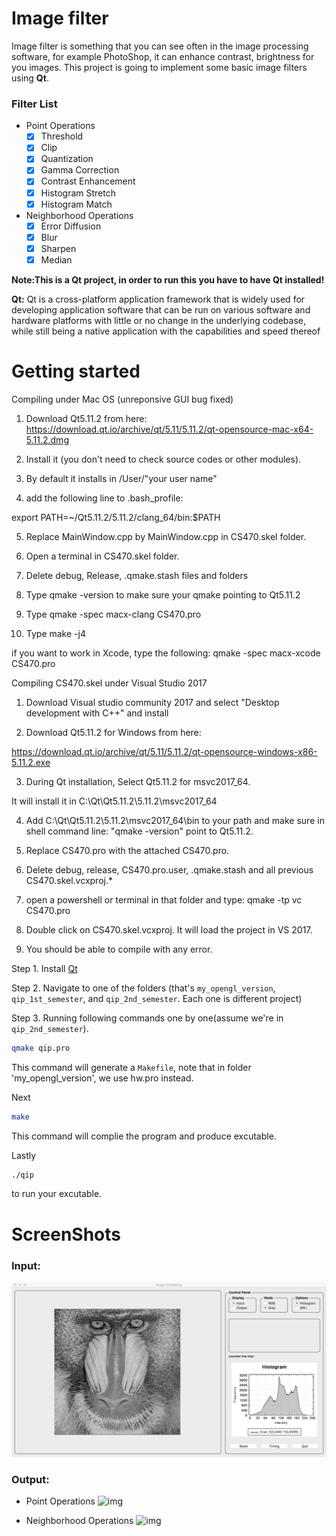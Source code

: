 Image filter
============
Image filter is something that you can see often in the image processing software, for example PhotoShop, it can enhance contrast, brightness for you images. This project is going to implement some basic image filters using **Qt**.

### Filter List
- Point Operations
  * [x] Threshold
  * [x] Clip
  * [x] Quantization
  * [x] Gamma Correction
  * [x] Contrast Enhancement
  * [x] Histogram Stretch
  * [x] Histogram Match

- Neighborhood Operations
  * [x] Error Diffusion
  * [x] Blur
  * [x] Sharpen
  * [x] Median

**Note:This is a Qt project, in order to run this you have to have Qt installed!**

**Qt:** Qt is a cross-platform application framework that is widely used for developing application software that can be run on various software and hardware platforms with little or no change in the underlying codebase, while still being a native application with the capabilities and speed thereof

Getting started
===============


Compiling under Mac OS (unreponsive GUI bug fixed)
1) Download Qt5.11.2 from here:
https://download.qt.io/archive/qt/5.11/5.11.2/qt-opensource-mac-x64-5.11.2.dmg

2) Install it (you don't need to check source codes or other modules).

3) By default it installs in /User/"your user name"

4) add the following line to .bash_profile:

export PATH=~/Qt5.11.2/5.11.2/clang_64/bin:$PATH

5) Replace MainWindow.cpp by MainWindow.cpp in CS470.skel folder.

6) Open a terminal in CS470.skel folder.

7) Delete debug, Release, .qmake.stash files and folders

8) Type qmake -version to make sure your qmake pointing to Qt5.11.2

9) Type qmake -spec macx-clang CS470.pro

10) Type make -j4

if you want to work in Xcode, type the following:
qmake -spec macx-xcode CS470.pro

Compiling CS470.skel under Visual Studio 2017
1) Download Visual studio community 2017 and select "Desktop development with C++" and install

2) Download Qt5.11.2 for Windows from here:

https://download.qt.io/archive/qt/5.11/5.11.2/qt-opensource-windows-x86-5.11.2.exe

3) During Qt installation, Select Qt5.11.2 for msvc2017_64.

It will install it in C:\Qt\Qt5.11.2\5.11.2\msvc2017_64

4) Add C:\Qt\Qt5.11.2\5.11.2\msvc2017_64\bin to your path and make sure in shell command line: "qmake -version" point to Qt5.11.2.

5) Replace CS470.pro with the attached CS470.pro.

6) Delete debug, release, CS470.pro.user, .qmake.stash and all previous CS470.skel.vcxproj.*

7) open a powershell or terminal in that folder and type:
qmake -tp vc CS470.pro

8) Double click on CS470.skel.vcxproj. It will load the project in VS 2017.

9) You should be able to compile with any error.


Step 1. Install [Qt](https://www.qt.io/download/)

Step 2. Navigate to one of the folders (that's `my_opengl_version`, `qip_1st_semester`, and `qip_2nd_semester`. Each one is different project)

Step 3. Running following commands one by one(assume we're in `qip_2nd_semester`).


```bash
qmake qip.pro
```
	
This command will generate a `Makefile`, note that in folder 'my_opengl_version', we use hw.pro instead.

Next

```bash
make
```
	
This command will complie the program and produce excutable.
	
Lastly

```bash
./qip
```
	
to run your excutable.





ScreenShots
===========

### Input:
![img](https://github.com/shirongzheng/CSC470-Image-Processing/blob/master/Images/Input.png)

### Output:
- Point Operations
![img](https://github.com/shirongzheng/CSC470-Image-Processing/blob/master/Images/PointOperations.gif)

- Neighborhood Operations
![img](https://github.com/shirongzheng/CSC470-Image-Processing/blob/master/Images/NeighborhoodOperations.gif)

